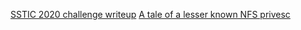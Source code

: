 [SSTIC 2020 challenge writeup](./sstic2020_writeup/sstic2020)
[A tale of a lesser known NFS privesc](./nfs_privesc)
